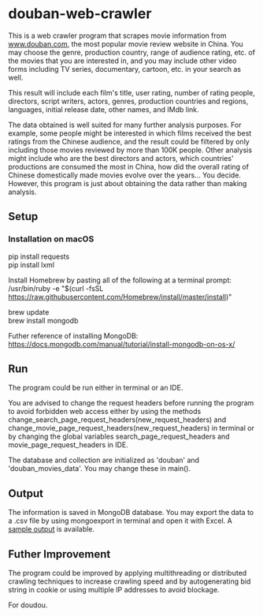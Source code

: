 # douban-web-crawler
This is a web crawler program that scrapes movie information from www.douban.com, the most popular movie review website in China. You may choose the genre, production country, range of audience rating, etc. of the movies that you are interested in, and you may include other video forms including TV series, documentary, cartoon, etc. in your search as well. 

This result will include each film's title, user rating, number of rating people, directors, script writers, actors, genres, production countries and regions, languages, initial release date, other names, and IMdb link. 

The data obtained is well suited for many further analysis purposes. For example, some people might be interested in which films received the best ratings from the Chinese audience, and the result could be filtered by only including those movies reviewed by more than 100K people. Other analysis might include who are the best directors and actors, which countries' productions are consumed the most in China, how did the overall rating of Chinese domestically made movies evolve over the years... You decide. However, this program is just about obtaining the data rather than making analysis.

## Setup
### Installation on macOS
pip install requests  
pip install lxml

Install Homebrew by pasting all of the following at a terminal prompt:  
/usr/bin/ruby -e "$(curl -fsSL https://raw.githubusercontent.com/Homebrew/install/master/install)"

brew update  
brew install mongodb

Futher reference of installing MongoDB: https://docs.mongodb.com/manual/tutorial/install-mongodb-on-os-x/

## Run
The program could be run either in terminal or an IDE. 

You are advised to change the request headers before running the program to avoid forbidden web access either by using the methods change_search_page_request_headers(new_request_headers) and change_movie_page_request_headers(new_request_headers) in terminal or by changing the global variables search_page_request_headers and movie_page_request_headers in IDE.

The database and collection are initialized as 'douban' and 'douban_movies_data'. You may change these in main().

## Output
The information is saved in MongoDB database. You may export the data to a .csv file by using mongoexport in terminal and open it with Excel. A [sample output](/sample_output.csv) is available.

## Futher Improvement
The program could be improved by applying multithreading or distributed crawling techniques to increase crawling speed and by autogenerating bid string in cookie or using multiple IP addresses to avoid blockage.

For doudou.
